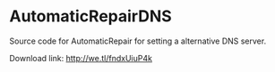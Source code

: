 # AutomaticRepairDNS
Source code for AutomaticRepair for setting a alternative DNS server.

Download link: http://we.tl/fndxUiuP4k
